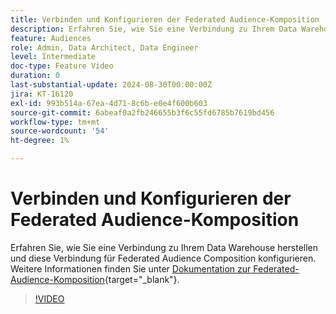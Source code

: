 ```yaml
---
title: Verbinden und Konfigurieren der Federated Audience-Komposition
description: Erfahren Sie, wie Sie eine Verbindung zu Ihrem Data Warehouse herstellen und diese Verbindung für Federated Audience Composition konfigurieren.
feature: Audiences
role: Admin, Data Architect, Data Engineer
level: Intermediate
doc-type: Feature Video
duration: 0
last-substantial-update: 2024-08-30T00:00:00Z
jira: KT-16120
exl-id: 993b514a-67ea-4d71-8c6b-e0e4f600b603
source-git-commit: 6abeaf0a2fb246655b3f6c55fd6785b7619bd456
workflow-type: tm+mt
source-wordcount: '54'
ht-degree: 1%

---
```


# Verbinden und Konfigurieren der Federated Audience-Komposition

Erfahren Sie, wie Sie eine Verbindung zu Ihrem Data Warehouse herstellen und diese Verbindung für Federated Audience Composition konfigurieren. Weitere Informationen finden Sie unter [Dokumentation zur Federated-Audience-Komposition](https://experienceleague.adobe.com/de/docs/federated-audience-composition/using/home){target="_blank"}.

>[!VIDEO](https://video.tv.adobe.com/v/3433246/?learn=on&enablevpops)
